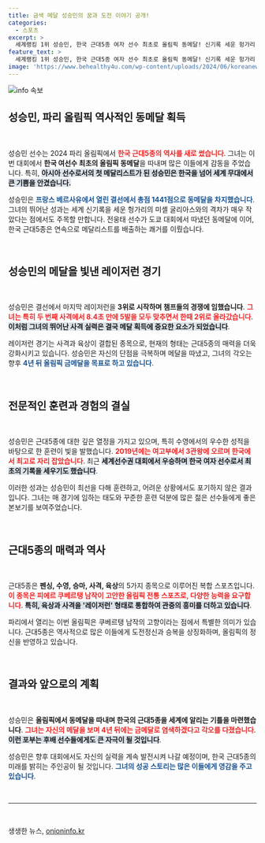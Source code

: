 ```yaml
---
title: 금색 메달 성승민의 꿈과 도전 이야기 공개!
categories:
  - 스포츠
excerpt: >
  세계랭킹 1위 성승민, 한국 근대5종 여자 선수 최초로 올림픽 동메달! 신기록 세운 헝가리 선수와의 치열한 경쟁 속에서 우뚝 서며 아시아 역사 새로 썼다. 4년 뒤 금메달 목표로 한결 각오 다진 그의 여정이 기대된다!
feature_text: >
  세계랭킹 1위 성승민, 한국 근대5종 여자 선수 최초로 올림픽 동메달! 신기록 세운 헝가리 선수와의 치열한 경쟁 속에서 우뚝 서며 아시아 역사 새로 썼다. 4년 뒤 금메달 목표로 한결 각오 다진 그의 여정이 기대된다!
image: 'https://www.behealthy4u.com/wp-content/uploads/2024/06/koreanews.jpg'
---
```


<p><img src="https://www.behealthy4u.com/wp-content/uploads/2024/06/koreanews.jpg" alt="info 속보" /></p>

<h2 data-ke-size="size26">성승민, 파리 올림픽 역사적인 동메달 획득</h2>

<p data-ke-size="size16">&nbsp;</p>

<p>성승민 선수는 2024 파리 올림픽에서 <b><span style="color: #ee2323;">한국 근대5종의 역사를 새로 썼습니다</span></b>. 그녀는 이번 대회에서 <strong>한국 여선수 최초의 올림픽 동메달</strong>을 따내며 많은 이들에게 감동을 주었습니다. 특히, <b><span style="background-color: #21538527;">아시아 선수로서의 첫 메달리스트가 된 성승민은 한국을 넘어 세계 무대에서 큰 기쁨을 안겼습니다.</span></b></p>

<p>성승민은 <b><span style="color: #1a5490;">프랑스 베르사유에서 열린 결선에서 총점 1441점으로 동메달을 차지했습니다</span></b>. 그녀의 뛰어난 성과는 세계 신기록을 세운 헝가리의 미셸 굴리아스와의 격차가 매우 작았다는 점에서도 주목할 만합니다. 전웅태 선수가 도쿄 대회에서 따냈던 동메달에 이어, 한국 근대5종은 연속으로 메달리스트를 배출하는 쾌거를 이뤘습니다.</p>

<p data-ke-size="size16">&nbsp;</p>

<h2 data-ke-size="size26">성승민의 메달을 빛낸 레이저런 경기</h2>

<p data-ke-size="size16">&nbsp;</p>

<p>성승민은 결선에서 마지막 레이저런을 <strong>3위로 시작하며 챔프들의 경쟁에 임했습니다</strong>. <b><span style="color: #ee2323;">그녀는 특히 두 번째 사격에서 8.4초 만에 5발을 모두 맞추면서 한때 2위로 올라갔습니다</span></b>. <b><span style="background-color: #21538527;">이처럼 그녀의 뛰어난 사격 실력은 결국 메달 획득에 중요한 요소가 되었습니다</span></b>.</p>

<p>레이저런 경기는 사격과 육상이 결합된 종목으로, 현재의 형태는 근대5종의 매력을 더욱 강화시키고 있습니다. 성승민은 자신의 단점을 극복하며 메달을 따냈고, 그녀의 각오는 향후 <b><span style="color: #1a5490;">4년 뒤 올림픽 금메달을 목표로 하고 있습니다</span></b>.</p>

<p data-ke-size="size16">&nbsp;</p>

<h2 data-ke-size="size26">전문적인 훈련과 경험의 결실</h2>

<p data-ke-size="size16">&nbsp;</p>

<p>성승민은 근대5종에 대한 깊은 열정을 가지고 있으며, 특히 수영에서의 우수한 성적을 바탕으로 한 훈련이 빛을 발했습니다. <b><span style="color: #ee2323;">2019년에는 여고부에서 3관왕에 오르며 한국에서 최고로 자리 잡았습니다</span></b>. 최근 <b><span style="background-color: #21538527;">세계선수권 대회에서 우승하며 한국 여자 선수로서 최초의 기록을 세우기도 했습니다</span></b>.</p>

<p>이러한 성과는 성승민이 최선을 다해 훈련하고, 어려운 상황에서도 포기하지 않은 결과입니다. 그녀는 매 경기에 임하는 태도와 꾸준한 훈련 덕분에 많은 젊은 선수들에게 좋은 본보기를 보여주었습니다.</p>

<p data-ke-size="size16">&nbsp;</p>

<h2 data-ke-size="size26">근대5종의 매력과 역사</h2>

<p data-ke-size="size16">&nbsp;</p>

<p>근대5종은 <strong>펜싱, 수영, 승마, 사격, 육상</strong>의 5가지 종목으로 이루어진 복합 스포츠입니다. <b><span style="color: #ee2323;">이 종목은 피에르 쿠베르탱 남작이 고안한 올림픽 전통 스포츠로, 다양한 능력을 요구합니다</span></b>. <b><span style="background-color: #21538527;">특히, 육상과 사격을 '레이저런' 형태로 통합하여 관중의 흥미를 더하고 있습니다</span></b>.</p>

<p>파리에서 열리는 이번 올림픽은 쿠베르탱 남작의 고향이라는 점에서 특별한 의미가 있습니다. 근대5종은 역사적으로 많은 이들에게 도전정신과 승복을 상징화하며, 올림픽의 정신을 반영하고 있습니다.</p>

<p data-ke-size="size16">&nbsp;</p>

<h2 data-ke-size="size26">결과와 앞으로의 계획</h2>

<p data-ke-size="size16">&nbsp;</p>

<p>성승민은 <strong>올림픽에서 동메달을 따내며 한국의 근대5종을 세계에 알리는 기틀을 마련했습니다</strong>. <b><span style="color: #ee2323;">그녀는 자신의 메달을 보며 4년 뒤에는 금메달로 염색하겠다고 각오를 다졌습니다</span></b>. <b><span style="background-color: #21538527;">이런 포부는 후배 선수들에게도 큰 자극이 될 것입니다</span></b>.</p>

<p>성승민은 향후 대회에서도 자신의 실력을 계속 발전시켜 나갈 예정이며, 한국 근대5종의 미래를 밝히는 주인공이 될 것입니다. <b><span style="color: #1a5490;">그녀의 성공 스토리는 많은 이들에게 영감을 주고 있습니다</span></b>. </p>

<p data-ke-size="size16">&nbsp;</p>

<hr>

<p data-ke-size="size16">&nbsp;</p>
생생한 뉴스, <a href="https://onioninfo.kr" rel="dofollow">onioninfo.kr</a>


